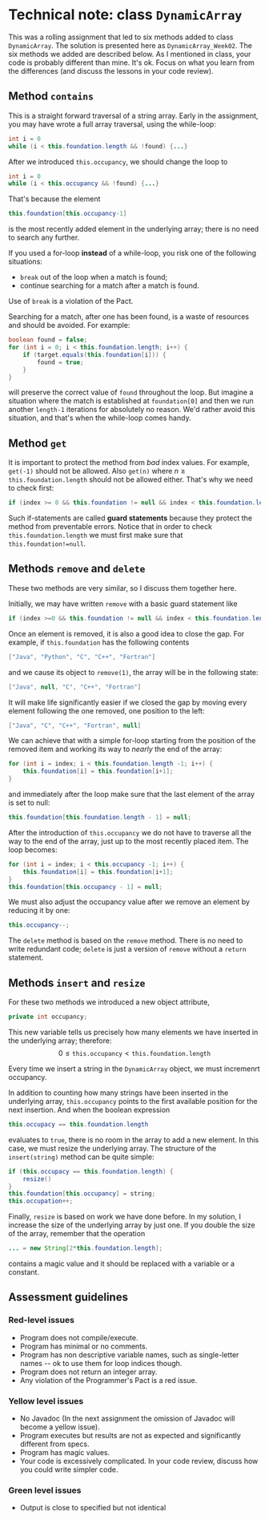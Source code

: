 # Technical note: class `DynamicArray`

This was a rolling assignment that led to six methods added to class `DynamicArray`. The solution is presented here as `DynamicArray_Week02`. The six methods we added are described below. As I mentioned in class, your code is probably different than mine. It's ok. Focus on what you learn from the differences (and discuss the lessons in your code review).

## Method `contains`
This is a straight forward traversal of a string array. Early in the assignment, you may have wrote a full array traversal, using the while-loop:

```java
int i = 0
while (i < this.foundation.length && !found) {...}
```

After we introduced `this.occupancy`, we should change the loop to

```java
int i = 0
while (i < this.occupancy && !found) {...}
```
That's because the element 
```java
this.foundation[this.occupancy-1]
```

is the most recently added element in the underlying array; there is no need to search any further.

If you used a for-loop **instead** of a while-loop, you risk one of the following situations:

* `break` out of the loop when a match is found;
* continue searching for a match after a match is found.

Use of `break` is a violation of the Pact. 

Searching for a match, after one has been found, is a waste of resources and should be avoided. For example:

```java
boolean found = false;
for (int i = 0; i < this.foundation.length; i++) {
    if (target.equals(this.foundation[i])) {
        found = true;
    }
}
```
will preserve the correct value of `found` throughout the loop. But imagine a situation where the match is established at `foundation[0]` and then we run another `length-1` iterations for absolutely no reason. We'd rather avoid this situation, and that's when the while-loop comes handy.

## Method `get`
It is important to protect the method from *bad* index values. For example, `get(-1)` should not be allowed. Also `get(n)` where $n\geq\texttt{this.foundation.length}$ should not be allowed either. That's why we need to check first:
```java
if (index >= 0 && this.foundation != null && index < this.foundation.length) 
```
Such if-statements are called **guard statements** because they protect the method from preventable errors. Notice that in order to check `this.foundation.length` we must first make sure that `this.foundation!=null`.

## Methods `remove` and `delete`
These two methods are very similar, so I discuss them together here.

Initially, we may have written `remove` with a basic guard statement like

```java
if (index >=0 && this.foundation != null && index < this.foundation.length)
```

Once an element is removed, it is also a good idea to close the gap. For example, if `this.foundation` has the following contents
```java
["Java", "Python", "C", "C++", "Fortran"]
``` 
and we cause its object to `remove(1)`, the array will be in the following state:
```java
["Java", null, "C", "C++", "Fortran"]
``` 
It will make life significantly easier if we closed the gap by moving every element following the one removed, one position to the left:
```java
["Java", "C", "C++", "Fortran", null]
``` 
We can achieve that with a simple for-loop starting from the position of the removed item and working its way to *nearly* the end of the array:
```java
for (int i = index; i < this.foundation.length -1; i++) {
    this.foundation[i] = this.foundation[i+1];
}
```
and immediately after the loop make sure that the last element of the array is set to null:
```java
this.foundation[this.foundation.length - 1] = null;
```

After the introduction of `this.occupancy` we do not have to traverse all the way to the end of the array, just up to the most recently placed item. The loop becomes:
```java
for (int i = index; i < this.occupancy -1; i++) {
    this.foundation[i] = this.foundation[i+1];
}
this.foundation[this.occupancy - 1] = null;
```

We must also adjust the occupancy value after we remove an element by reducing it by one:
```java
this.occupancy--;
```

The `delete` method is based on the `remove` method. There is no need to write redundant code; `delete` is just a version of `remove` without a `return` statement.


## Methods `insert` and `resize`

For these two methods we introduced a new object attribute,

```java
private int occupancy;
```
This new variable tells us precisely how many elements we have inserted in the underlying array; therefore: 
$$
0 \leq \texttt{this.occupancy} < \texttt{this.foundation.length}
$$

Every time we insert a string in the `DynamicArray` object, we must incremenrt occupancy. 

In addition to counting how many strings have been inserted in the underlying array, `this.occupancy` points to the first available position for the next insertion. And when the boolean expression
```java
this.occupacy == this.foundation.length
```
evaluates to `true`, there is no room in the array to add a new element. In this case, we must resize the underlying array. The structure of the `insert(string)` method can be quite simple:

```java
if (this.occupacy == this.foundation.length) {
    resize()
}
this.foundation[this.occupancy] = string;
this.occupation++;
```

Finally, `resize` is based on work we have done before. In my solution, I increase the size of the underlying array by just one. If you double the size of the array, remember that the operation
```java
... = new String[2*this.foundation.length];
```
contains a magic value and it should be replaced with a variable or a constant.


## Assessment guidelines

### Red-level issues

* Program does not compile/execute.
* Program has minimal or no comments.
* Program has non descriptive variable names, such as single-letter names -- ok to use them for loop indices though.
* Program does not return an integer array.
* Any violation of the Programmer's Pact is a red issue.

### Yellow level issues

* No Javadoc (In the next assignment the omission of Javadoc will become a yellow issue).
* Program executes but results are not as expected and significantly different from specs.
* Program has magic values.
* Your code is excessively complicated. In your code review, discuss how you could write simpler code.

### Green level issues

* Output is close to specified but not identical
